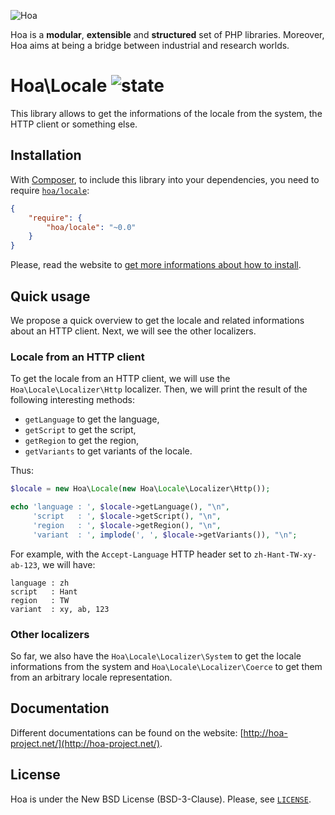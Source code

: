 ![Hoa](http://static.hoa-project.net/Image/Hoa_small.png)

Hoa is a **modular**, **extensible** and **structured** set of PHP libraries.
Moreover, Hoa aims at being a bridge between industrial and research worlds.

# Hoa\Locale ![state](http://central.hoa-project.net/State/Locale)

This library allows to get the informations of the locale from the system, the
HTTP client or something else.

## Installation

With [Composer](http://getcomposer.org/), to include this library into your
dependencies, you need to require
[`hoa/locale`](https://packagist.org/packages/hoa/locale):

```json
{
    "require": {
        "hoa/locale": "~0.0"
    }
}
```

Please, read the website to [get more informations about how to
install](http://hoa-project.net/Source.html).

## Quick usage

We propose a quick overview to get the locale and related informations about an
HTTP client. Next, we will see the other localizers.

### Locale from an HTTP client

To get the locale from an HTTP client, we will use the
`Hoa\Locale\Localizer\Http` localizer. Then, we will print the result of the
following interesting methods:

  * `getLanguage` to get the language,
  * `getScript` to get the script,
  * `getRegion` to get the region,
  * `getVariants` to get variants of the locale.

Thus:

```php
$locale = new Hoa\Locale(new Hoa\Locale\Localizer\Http());

echo 'language : ', $locale->getLanguage(), "\n",
     'script   : ', $locale->getScript(), "\n",
     'region   : ', $locale->getRegion(), "\n",
     'variant  : ', implode(', ', $locale->getVariants()), "\n";
```

For example, with the `Accept-Language` HTTP header set to
`zh-Hant-TW-xy-ab-123`, we will have:

```
language : zh
script   : Hant
region   : TW
variant  : xy, ab, 123
```

### Other localizers

So far, we also have the `Hoa\Locale\Localizer\System` to get the locale
informations from the system and `Hoa\Locale\Localizer\Coerce` to get them from
an arbitrary locale representation.

## Documentation

Different documentations can be found on the website:
[http://hoa-project.net/](http://hoa-project.net/).

## License

Hoa is under the New BSD License (BSD-3-Clause). Please, see
[`LICENSE`](http://hoa-project.net/LICENSE).
